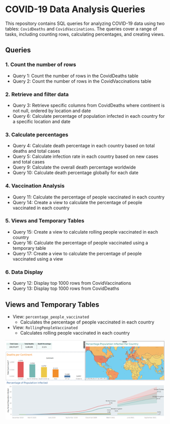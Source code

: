 # COVID-19 Data Analysis Queries

This repository contains SQL queries for analyzing COVID-19 data using two tables: `CovidDeaths` and `CovidVaccinations`. The queries cover a range of tasks, including counting rows, calculating percentages, and creating views.

## Queries

### 1. Count the number of rows

- Query 1: Count the number of rows in the CovidDeaths table
- Query 2: Count the number of rows in the CovidVaccinations table

### 2. Retrieve and filter data

- Query 3: Retrieve specific columns from CovidDeaths where continent is not null, ordered by location and date
- Query 6: Calculate percentage of population infected in each country for a specific location and date

### 3. Calculate percentages

- Query 4: Calculate death percentage in each country based on total deaths and total cases
- Query 5: Calculate infection rate in each country based on new cases and total cases
- Query 9: Calculate the overall death percentage worldwide
- Query 10: Calculate death percentage globally for each date

### 4. Vaccination Analysis

- Query 11: Calculate the percentage of people vaccinated in each country
- Query 14: Create a view to calculate the percentage of people vaccinated in each country

### 5. Views and Temporary Tables

- Query 15: Create a view to calculate rolling people vaccinated in each country
- Query 16: Calculate the percentage of people vaccinated using a temporary table
- Query 17: Create a view to calculate the percentage of people vaccinated using a view

### 6. Data Display

- Query 12: Display top 1000 rows from CovidVaccinations
- Query 13: Display top 1000 rows from CovidDeaths

## Views and Temporary Tables

- View: `percentage_people_vaccinated`
  - Calculates the percentage of people vaccinated in each country
- View: `RollingPeopleVaccinated`
  - Calculates rolling people vaccinated in each country

![](https://github.com/jayavardhana0409/Covid-19/blob/main/covid-19%20dashboard%20.png)

